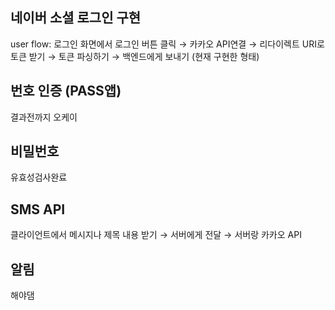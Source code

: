 
## 네이버 소셜 로그인 구현
user flow: 로그인 화면에서 로그인 버튼 클릭 → 카카오 API연결 → 리다이렉트 URI로 토큰 받기 → 토큰 파싱하기 → 백엔드에게 보내기 (현재 구현한 형태)


## 번호 인증 (PASS앱)
결과전까지 오케이

## 비밀번호
유효성검사완료

## SMS API 
클라이언트에서 메시지나 제목 내용 받기 → 서버에게 전달 → 서버랑 카카오 API

## 알림
해야댐
